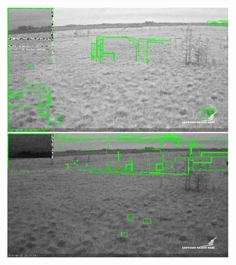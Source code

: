 ![20200620-221516-224521](in/20200620/20200620-221516-224521_0_.jpg)
![20200620-224526-231531](in/20200620/20200620-224526-231531_0_.jpg)
